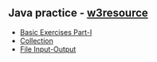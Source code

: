 ## Java practice - [w3resource](https://www.w3resource.com/java-exercises/)
- [Basic Exercises Part-I](https://www.w3resource.com/java-exercises/basic/index.php)
- [Collection](https://www.w3resource.com/java-exercises/collection/index.php)
- [File Input-Output](https://www.w3resource.com/java-exercises/io/index.php)